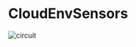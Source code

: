 # CloudEnvSensors
![circuit](https://user-images.githubusercontent.com/41620574/118634462-3cc20080-b7db-11eb-95b6-1de6191708dc.png)
